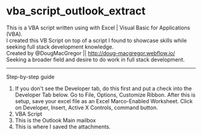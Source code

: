# vba_script_outlook_extract
This is a VBA script written using with Excel | Visual Basic for Applications (VBA).<br>
I created this VB Script on top of a script I found to showcase skills while seeking full stack development knowledge.<br>
Created by @DougMacGregor || http://doug-macgregor.webflow.io/<br>
Seeking a broader field and desire to do work in full stack development.

<hr>

Step-by-step guide
1.	If you don't see the Developer tab, do this first and put a check into the Developer Tab below. Go to File, Options, Customize Ribbon. After this is setup, save your excel file as an Excel Marco-Enabled Worksheet. Click on Developer, Insert, Active X Controls, command button.
2.	VBA Script
3.	This is the Outlook Main mailbox
4.	This is where I saved the attachments.

